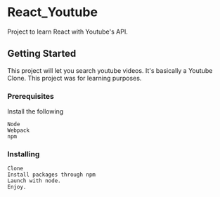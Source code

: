 # React_Youtube

Project to learn React with Youtube's API.

## Getting Started

This project will let you search youtube videos. It's basically a Youtube Clone. This project was for learning purposes.

### Prerequisites

Install the following

```
Node
Webpack
npm
```

### Installing

```
Clone
Install packages through npm
Launch with node.
Enjoy.
```
